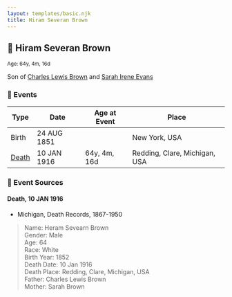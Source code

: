 ```yaml
---
layout: templates/basic.njk
title: Hiram Severan Brown
---
```

## 🔵 Hiram Severan Brown
<small>Age: 64y, 4m, 16d</small>

Son of [Charles Lewis Brown](/people/7/70538697) and [Sarah Irene Evans](/people/4/47294572)

### 📆 Events

Type | Date | Age at Event | Place
------ | ------ | ------ | ------
Birth | 24 AUG 1851 |  | New York, USA
[Death](#event-event-3) | 10 JAN 1916 | 64y, 4m, 16d | Redding, Clare, Michigan, USA

### 📰 Event Sources

#### <a id="event-event-3"></a> Death, 10 JAN 1916
* Michigan, Death Records, 1867-1950
>   
  > Name: Heram Sevearn Brown  
  > Gender: Male  
  > Age: 64  
  > Race: White  
  > Birth Year: 1852  
  > Death Date: 10 Jan 1916  
  > Death Place: Redding, Clare, Michigan, USA  
  > Father: Charles Lewis Brown  
  > Mother: Sarah Brown
